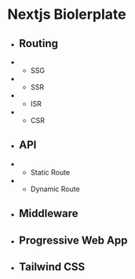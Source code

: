# Nextjs Biolerplate

- ## Routing
- - SSG
- - SSR
- - ISR
- - CSR

- ## API
- - Static Route
- - Dynamic Route

- ## Middleware

- ## Progressive Web App

- ## Tailwind CSS